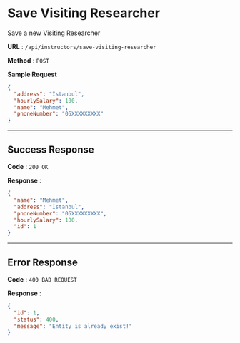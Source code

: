 # Save Visiting Researcher

Save a new Visiting Researcher

**URL** : `/api/instructors/save-visiting-researcher`

**Method** : `POST`

**Sample Request**

```json
{
  "address": "İstanbul",
  "hourlySalary": 100,
  "name": "Mehmet",
  "phoneNumber": "05XXXXXXXXX"
}
```
---
## Success Response

**Code** : `200 OK`

**Response** :

```json
{
  "name": "Mehmet",
  "address": "İstanbul",
  "phoneNumber": "05XXXXXXXXX",
  "hourlySalary": 100,
  "id": 1
}
```
---
## Error Response

**Code** : `400 BAD REQUEST`

**Response** :

```json
{
  "id": 1,
  "status": 400,
  "message": "Entity is already exist!"
}
```